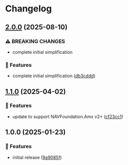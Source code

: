 # Changelog

## [2.0.0](https://github.com/Norgate-AV/NAVDatabase.Amx.LGxxDisplay/compare/v1.1.0...v2.0.0) (2025-08-10)

### ⚠ BREAKING CHANGES

- complete initial simplification

### 🌟 Features

- complete initial simplification ([db3cddd](https://github.com/Norgate-AV/NAVDatabase.Amx.LGxxDisplay/commit/db3cddd88e612c36fa60dd71f1ca4e4cc5aba009))

## [1.1.0](https://github.com/Norgate-AV/NAVDatabase.Amx.LGxxDisplay/compare/v1.0.0...v1.1.0) (2025-04-02)

### 🌟 Features

- update to support NAVFoundation.Amx v2+ ([cf23cc1](https://github.com/Norgate-AV/NAVDatabase.Amx.LGxxDisplay/commit/cf23cc107c10a529ddcaf38e7491b59a62d06ee5))

## 1.0.0 (2025-01-23)

### 🌟 Features

- initial release ([9a9085f](https://github.com/Norgate-AV/NAVDatabase.Amx.LGxxDisplay/commit/9a9085f5e5f8bf0a3769cd927a055fd56eac09ec))
